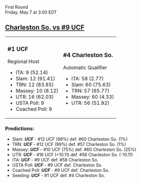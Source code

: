 First Round  
Friday, May 7 at 3:00 EDT
## [Charleston So. vs #9 UCF](https://www.ncaa.com/game/5833651) 

<table><tr><td>  

### #1 UCF  

Regional Host  
- ITA: 9 (52.14)  
- Slam: 12 (91.41)  
- TRN: 12 (83.85)  
- Massey: 10 (8.12)  
- UTR: 16 (62.03)  
- USTA Poll: 9  
- Coached Poll: 9  

</td><td>  

### #4 Charleston So.  

Automatic Qualifier  
- ITA: 58 (2.77)  
- Slam: 60 (75.63)  
- TRN: 57 (65.77)  
- Massey: 60 (4.33)  
- UTR: 56 (51.92)  

</td></tr></table>  

 ### Predictions:  
- Slam: ***UCF*** - #12 UCF (99%) def. #60 Charleston So. (1%)  
- TRN: ***UCF*** - #12 UCF (99%) def. #57 Charleston So. (1%)  
- Massey: ***UCF*** - #10 UCF (75%) def. #60 Charleston So. (25%)  
- UTR: ***UCF*** - #16 UCF (+10.11) def. #56 Charleston So. (-10.11)  
- ITA: ***UCF*** - #9 UCF def. #58 Charleston So.  
- USTA Poll: ***UCF*** - #9 UCF def. Charleston So.  
- Coached Poll: ***UCF*** - #9 UCF def. Charleston So.  
- Seeding: ***UCF*** - #1 UCF def. #4 Charleston So.  